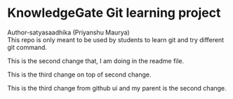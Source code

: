 # KnowledgeGate Git learning project

Author-satyasaadhika (Priyanshu Maurya)
<br>
This repo is only meant to be used by students to learn git and try different git command.

This is the second change that, I am doing in the readme file.

This is the third change on top of second change.

This is the third change from github ui and my parent is the second change.



